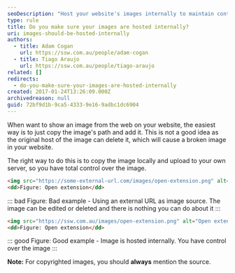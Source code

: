 ```yaml
---
seoDescription: "Host your website's images internally to maintain control and avoid broken links caused by external image deletion."
type: rule
title: Do you make sure your images are hosted internally?
uri: images-should-be-hosted-internally
authors:
  - title: Adam Cogan
    url: https://ssw.com.au/people/adam-cogan
  - title: Tiago Araujo
    url: https://ssw.com.au/people/tiago-araujo
related: []
redirects:
  - do-you-make-sure-your-images-are-hosted-internally
created: 2017-01-24T13:26:09.000Z
archivedreason: null
guid: 72bf9d1b-9ca5-4333-9e16-9adbc1dc6904
---
```


When want to show an image from the web on your website, the easiest way is to just copy the image's path and add it. This is not a good idea as the original host of the image can delete it, which will cause a broken image in your website.

<!--endintro-->

The right way to do this is to copy the image locally and upload to your own server, so you have total control over the image.

```html
<img src="https://some-external-url.com/images/open-extension.png" alt="Open extension"> 
<dd>Figure: Open extension</dd>
```
::: bad
Figure: Bad example - Using an external URL as image source. The image can be edited or deleted and there is nothing you can do about it
:::



```html
<img src="https://ssw.com.au/images/open-extension.png" alt="Open extension"> 
<dd>Figure: Open extension</dd>
```
::: good
Figure: Good example - Image is hosted internally. You have control over the image
:::

**Note:** For copyrighted images, you should **always** mention the source.

